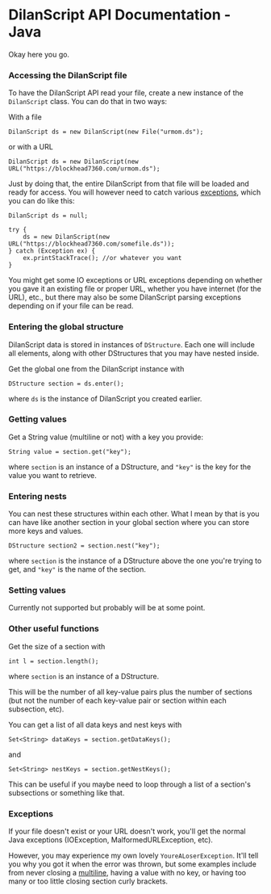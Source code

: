 # DilanScript API Documentation - Java

Okay here you go.

### Accessing the DilanScript file

To have the DilanScript API read your file, create a new instance of the `DilanScript` class. You can do that in two ways:

With a file
    
    DilanScript ds = new DilanScript(new File("urmom.ds");

or with a URL
    
    DilanScript ds = new DilanScript(new URL("https://blockhead7360.com/urmom.ds");

Just by doing that, the entire DilanScript from that file will be loaded and ready for access. You will however need to catch various [exceptions](#Exceptions), which you can do like this:

    DilanScript ds = null;
    
    try {
        ds = new DilanScript(new URL("https://blockhead7360.com/somefile.ds"));
    } catch (Exception ex) {
        ex.printStackTrace(); //or whatever you want
    }

You might get some IO exceptions or URL exceptions depending on whether you gave it an existing file or proper URL, whether you have internet (for the URL), etc., but there may also be some DilanScript parsing exceptions depending on if your file can be read.


### Entering the global structure

DilanScript data is stored in instances of `DStructure`. Each one will include all elements, along with other DStructures that you may have nested inside.

Get the global one from the DilanScript instance with

    DStructure section = ds.enter();
    
where `ds` is the instance of DilanScript you created earlier.



### Getting values

Get a String value (multiline or not) with a key you provide:

    String value = section.get("key");

where `section` is an instance of a DStructure, and `"key"` is the key for the value you want to retrieve.



### Entering nests

You can nest these structures within each other. What I mean by that is you can have like another section in your global section where you can store more keys and values.

    DStructure section2 = section.nest("key");

where `section` is the instance of a DStructure above the one you're trying to get, and `"key"` is the name of the section.



### Setting values

Currently not supported but probably will be at some point.



### Other useful functions

Get the size of a section with

    int l = section.length();
    
where `section` is an instance of a DStructure.

This will be the number of all key-value pairs plus the number of sections (but not the number of each key-value pair or section within each subsection, etc).


You can get a list of all data keys and nest keys with

    Set<String> dataKeys = section.getDataKeys();

and

    Set<String> nestKeys = section.getNestKeys();

This can be useful if you maybe need to loop through a list of a section's subsections or something like that.



### Exceptions

If your file doesn't exist or your URL doesn't work, you'll get the normal Java exceptions (IOException, MalformedURLException, etc).

However, you may experience my own lovely `YoureALoserException`. It'll tell you why you got it when the error was thrown, but some examples include from never closing a [multiline](FileFormattingGuide.md#Multiline-blocks), having a value with no key, or having too many or too little closing section curly brackets.
